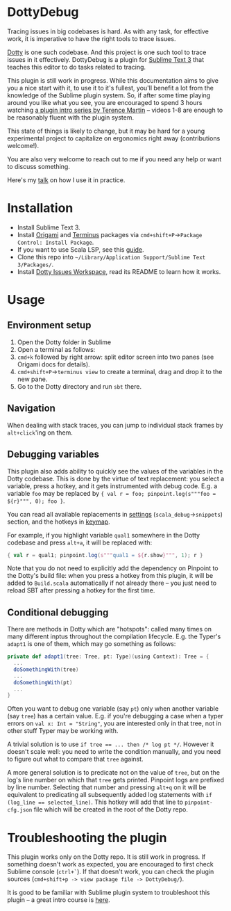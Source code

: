 # DottyDebug
Tracing issues in big codebases is hard. As with any task, for effective work, it is imperative to have the right tools to trace issues.

[Dotty](https://github.com/lampepfl/dotty) is one such codebase. And this project is one such tool to trace issues in it effectively. DottyDebug is a plugin for [Sublime Text 3](https://www.sublimetext.com/) that teaches this editor to do tasks related to tracing.

This plugin is still work in progress. While this documentation aims to give you a nice start with it, to use it to it's fullest, you'll benefit a lot from the knowledge of the Sublime plugin system. So, if after some time playing around you like what you see, you are encouraged to spend 3 hours watching [a plugin intro series by Terence Martin](https://www.youtube.com/playlist?list=PLGfKZJVuHW91zln4ADyZA3sxGEmq32Wse) – videos 1-8 are enough to be reasonably fluent with the plugin system.

This state of things is likely to change, but it may be hard for a young experimental project to capitalize on ergonomics right away (contributions welcome!).

You are also very welcome to reach out to me if you need any help or want to discuss something.

Here's my [talk](https://youtu.be/H7-PYUHId0U) on how I use it in practice.

# Installation
- Install Sublime Text 3.
- Install [Origami](https://github.com/SublimeText/Origami) and [Terminus](https://github.com/randy3k/Terminus) packages via `cmd+shift+P`->`Package Control: Install Package`.
- If you want to use Scala LSP, see this [guide](https://scalameta.org/metals/docs/editors/sublime.html).
- Clone this repo into `~/Library/Application Support/Sublime Text 3/Packages/`.
- Install [Dotty Issues Workspace](https://github.com/anatoliykmetyuk/dotty-issue-workspace), read its README to learn how it works.

# Usage
## Environment setup
1. Open the Dotty folder in Sublime
2. Open a terminal as follows:
  1. `cmd+k` followed by right arrow: split editor screen into two panes (see Origami docs for details).
  2. `cmd+shift+P`->`terminus view` to create a terminal, drag and drop it to the new pane.
  3. Go to the Dotty directory and run `sbt` there.

## Navigation
When dealing with stack traces, you can jump to individual stack frames by `alt+click`'ing on them.

## Debugging variables
This plugin also adds ability to quickly see the values of the variables in the Dotty codebase. This is done by the virtue of text replacement: you select a variable, press a hotkey, and it gets instrumented with debug code. E.g. a variable `foo` may be replaced by `{ val r = foo; pinpoint.log(s"""foo = ${r}""", 0); foo }`.

You can read all available replacements in [settings](DottyDebug.sublime-settings) (`scala_debug`->`snippets`) section, and the hotkeys in [keymap](Default.sublime-keymap).

For example, if you highlight variable `qual1` somewhere in the Dotty codebase and press `alt+a`, it will be replaced with:

```scala
{ val r = qual1; pinpoint.log(s"""qual1 = ${r.show}""", 1); r }
```

Note that you do not need to explicitly add the dependency on Pinpoint to the Dotty's build file: when you press a hotkey from this plugin, it will be added to `Build.scala` automatically if not already there – you just need to reload SBT after pressing a hotkey for the first time.

## Conditional debugging
There are methods in Dotty which are "hotspots": called many times on many different inptus throughout the compilation lifecycle. E.g. the Typer's `adapt1` is one of them, which may go something as follows:

```scala
private def adapt1(tree: Tree, pt: Type)(using Context): Tree = {
  ...
  doSomethingWith(tree)
  ...
  doSomethingWith(pt)
  ...
}
```

Often you want to debug one variable (say `pt`) only when another variable (say `tree`) has a certain value. E.g. if you're debugging a case when a typer errors on `val x: Int = "String"`, you are interested only in that tree, not in other stuff Typer may be working with.

A trivial solution is to use `if tree == ... then /* log pt */`. However it doesn't scale well: you need to write the condition manually, and you need to figure out what to compare that `tree` against.

A more general solution is to predicate not on the value of `tree`, but on the log's line number on which that `tree` gets printed. Pinpoint logs are prefixed by line number. Selecting that number and pressing `alt+q` on it will be equivalent to predicating all subsequently added log statements with `if (log_line == selected_line)`. This hotkey will add that line to `pinpoint-cfg.json` file which will be created in the root of the Dotty repo.

# Troubleshooting the plugin
This plugin works only on the Dotty repo. It is still work in progress. If something doesn't work as expected, you are encouraged to first check Sublime console (`` ctrl+` ``). If that doesn't work, you can check the plugin sources (`cmd+shift+p -> view package file -> DottyDebug/`).

It is good to be familiar with Sublime plugin system to troubleshoot this plugin – a great intro course is [here](https://www.youtube.com/playlist?list=PLGfKZJVuHW91zln4ADyZA3sxGEmq32Wse).
